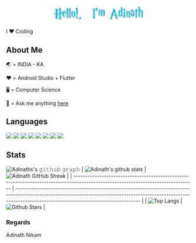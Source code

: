 <p align="center"><img width="50%" src="./assets/gh-adinath-readme.png"/></p>

I ❤ Coding


## About Me

🌏 = INDIA - KA

❤️ = Android Studio + Flutter

🖥 = Computer Science

💬 = Ask me anything [here](https://github.com/adinath-nikam/adinath-nikam/issues)


## Languages

<code><img height="50" src="https://www.vectorlogo.zone/logos/w3_html5/w3_html5-icon.svg"></code>
<code><img height="50" src="https://www.vectorlogo.zone/logos/netlifyapp_watercss/netlifyapp_watercss-official.svg"></code>
<code><img height="50" src="https://www.vectorlogo.zone/logos/php/php-ar21.svg"></code>
<code><img height="50" src="https://www.vectorlogo.zone/logos/mysql/mysql-official.svg"></code>
<code><img height="50" src="https://www.vectorlogo.zone/logos/java/java-ar21.svg"></code>
<code><img height="50" src="https://www.vectorlogo.zone/logos/python/python-official.svg"></code>
<code><img height="50" src="https://www.vectorlogo.zone/logos/android/android-ar21.svg"></code>
<code><img height="50" src="https://www.vectorlogo.zone/logos/flutterio/flutterio-ar21.svg"></code>

<!-- ## My Stats

| <a href="https://github.com/adinath-nikam/github-readme-stats"><img align="center" src="https://github-readme-stats.vercel.app/api?username=adinath-nikam&show_icons=true&include_all_commits=true&theme=buefy&hide_border=true" alt="Adinath's Github Rating" /></a> | <a href="https://github.com/adinath-nikam/github-readme-stats"><img align="center" src="https://github-readme-stats.vercel.app/api/top-langs/?username=adinath-nikam&layout=compact&theme=buefy&hide_border=true" /></a> |
| ------------- | ------------- | -->


## Stats

 ![Adinaths's 𝚐𝚒𝚝𝚑𝚞𝚋 𝚐𝚛𝚊𝚙𝚑](https://activity-graph.herokuapp.com/graph?username=adinath-nikam&theme=redical&hide_border=true&area=true)
| ![Adinath's github stats](https://github-readme-stats.vercel.app/api?username=adinath-nikam&show_icons=true&theme=radical)             | ![Adinath GitHub Streak](https://github-readme-streak-stats.herokuapp.com/?user=adinath-nikam&theme=radical)                                                                                                           |
| --------------------------------------------------------------------------------------------------------------------------------- | ----------------------------------------------------------------------------------------------------------------------------------------------------------------------------------------------------------------- |
| ![Top Langs](https://github-readme-stats.vercel.app/api/top-langs/?username=adinath-nikam&langs_count=8&theme=radical&layout=compact) | ![Github Stars](https://github-readme-stats.vercel.app/api?username=adinath-nikam&show_icons=true&locale=en&count_private=true&hide_rank=true&custom_title=My%20GitHub%20Stats&disable_animations=true&theme=radical) |


### Regards

Adinath Nikam
